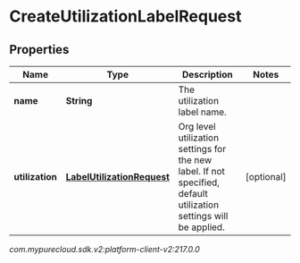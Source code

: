# CreateUtilizationLabelRequest


## Properties

| Name | Type | Description | Notes |
| ------------ | ------------- | ------------- | ------------- |
| **name** | **String** | The utilization label name. |  |
| **utilization** | [**LabelUtilizationRequest**](LabelUtilizationRequest) | Org level utilization settings for the new label. If not specified, default utilization settings will be applied. |  [optional] |




_com.mypurecloud.sdk.v2:platform-client-v2:217.0.0_
